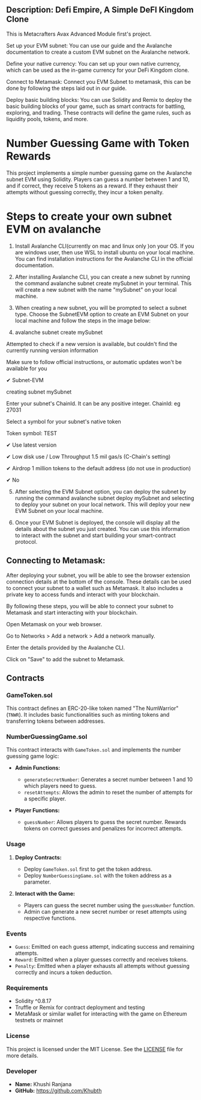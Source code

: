 ## Description: Defi Empire, A Simple DeFI Kingdom Clone

This is Metacrafters Avax Advanced Module first's project. 

Set up your EVM subnet: You can use our guide and the Avalanche documentation to create a custom EVM subnet on the Avalanche network.

Define your native currency: You can set up your own native currency, which can be used as the in-game currency for your DeFi Kingdom clone.

Connect to Metamask: Connect you EVM Subnet to metamask, this can be done by following the steps laid out in our guide.

Deploy basic building blocks: You can use Solidity and Remix to deploy the basic building blocks of your game, such as smart contracts for battling, exploring, and trading. These contracts will define the game rules, such as liquidity pools, tokens, and more.

# Number Guessing Game with Token Rewards

This project implements a simple number guessing game on the Avalanche subnet EVM using Solidity. Players can guess a number between 1 and 10, and if correct, they receive 5 tokens as a reward. If they exhaust their attempts without guessing correctly, they incur a token penalty.

# Steps to create your own subnet EVM on avalanche
1. Install Avalanche CLI(currently on mac and linux only )on your OS. If you are windows user, then use WSL to install ubuntu on your local machine.  You can find installation instructions for the Avalanche CLI in the official documentation.

2. After installing Avalanche CLI,  you can create a new subnet by running the command avalanche subnet create mySubnet in your terminal. This will create a new subnet with the name "mySubnet" on your local machine.

3. When creating a new subnet, you will be prompted to select a subnet type. Choose the SubnetEVM option to create an EVM Subnet on your local machine and follow the steps in the image below:

4. avalanche subnet create mySubnet

Attempted to check if a new version is available, but couldn't find the currently running version information

Make sure to follow official instructions, or automatic updates won't be available for you

✔ Subnet-EVM

creating subnet mySubnet

Enter your subnet's ChainId. It can be any positive integer.
ChainId: eg 27031

Select a symbol for your subnet's native token

Token symbol: TEST

✔ Use latest version

✔ Low disk use    / Low Throughput    1.5 mil gas/s (C-Chain's setting)

✔ Airdrop 1 million tokens to the default address (do not use in production)

✔ No

5. After selecting the EVM Subnet option, you can deploy the subnet by running the command avalanche subnet deploy mySubnet and selecting to deploy your subnet on your local network. This will deploy your new EVM Subnet on your local machine.

6. Once your EVM Subnet is deployed, the console will display all the details about the subnet you just created. You can use this information to interact with the subnet and start building your smart-contract protocol.

## Connecting to Metamask:
After deploying your subnet, you will be able to see the browser extension connection details at the bottom of the console. These details can be used to connect your subnet to a wallet such as Metamask. It also includes a private key to access funds and interact with your blockchain.

By following these steps, you will be able to connect your subnet to Metamask and start interacting with your blockchain.

Open Metamask on your web browser.

Go to Networks > Add a network > Add a network manually.

Enter the details provided by the Avalanche CLI.

Click on "Save" to add the subnet to Metamask.

## Contracts

### GameToken.sol

This contract defines an ERC-20-like token named "The NumWarrior" (`TNWR`). It includes basic functionalities such as minting tokens and transferring tokens between addresses.

### NumberGuessingGame.sol

This contract interacts with `GameToken.sol` and implements the number guessing game logic:

- **Admin Functions:**
  - `generateSecretNumber`: Generates a secret number between 1 and 10 which players need to guess.
  - `resetAttempts`: Allows the admin to reset the number of attempts for a specific player.

- **Player Functions:**
  - `guessNumber`: Allows players to guess the secret number. Rewards tokens on correct guesses and penalizes for incorrect attempts.

### Usage

1. **Deploy Contracts:**
   - Deploy `GameToken.sol` first to get the token address.
   - Deploy `NumberGuessingGame.sol` with the token address as a parameter.

2. **Interact with the Game:**
   - Players can guess the secret number using the `guessNumber` function.
   - Admin can generate a new secret number or reset attempts using respective functions.

### Events

- `Guess`: Emitted on each guess attempt, indicating success and remaining attempts.
- `Reward`: Emitted when a player guesses correctly and receives tokens.
- `Penalty`: Emitted when a player exhausts all attempts without guessing correctly and incurs a token deduction.

### Requirements

- Solidity ^0.8.17
- Truffle or Remix for contract deployment and testing
- MetaMask or similar wallet for interacting with the game on Ethereum testnets or mainnet

### License

This project is licensed under the MIT License. See the [LICENSE](./LICENSE) file for more details.

### Developer

- **Name:** Khushi Ranjana
- **GitHub:** https://github.com/Khubth
  

